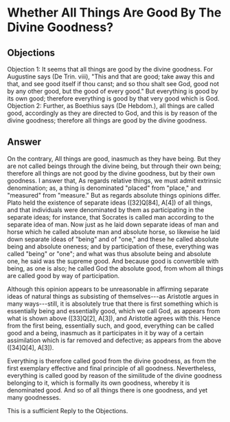 # Whether All Things Are Good By The Divine Goodness?
## Objections
Objection 1: It seems that all things are good by the divine goodness. For Augustine says (De Trin. viii), "This and that are good; take away this and that, and see good itself if thou canst; and so thou shalt see God, good not by any other good, but the good of every good." But everything is good by its own good; therefore everything is good by that very good which is God.
Objection 2: Further, as Boethius says (De Hebdom.), all things are called good, accordingly as they are directed to God, and this is by reason of the divine goodness; therefore all things are good by the divine goodness.
## Answer
On the contrary, All things are good, inasmuch as they have being. But they are not called beings through the divine being, but through their own being; therefore all things are not good by the divine goodness, but by their own goodness.
I answer that, As regards relative things, we must admit extrinsic denomination; as, a thing is denominated "placed" from "place," and "measured" from "measure." But as regards absolute things opinions differ. Plato held the existence of separate ideas ([32]Q[84], A[4]) of all things, and that individuals were denominated by them as participating in the separate ideas; for instance, that Socrates is called man according to the separate idea of man. Now just as he laid down separate ideas of man and horse which he called absolute man and absolute horse, so likewise he laid down separate ideas of "being" and of "one," and these he called absolute being and absolute oneness; and by participation of these, everything was called "being" or "one"; and what was thus absolute being and absolute one, he said was the supreme good. And because good is convertible with being, as one is also; he called God the absolute good, from whom all things are called good by way of participation.

Although this opinion appears to be unreasonable in affirming separate ideas of natural things as subsisting of themselves---as Aristotle argues in many ways---still, it is absolutely true that there is first something which is essentially being and essentially good, which we call God, as appears from what is shown above ([33]Q[2], A[3]), and Aristotle agrees with this. Hence from the first being, essentially such, and good, everything can be called good and a being, inasmuch as it participates in it by way of a certain assimilation which is far removed and defective; as appears from the above ([34]Q[4], A[3]).

Everything is therefore called good from the divine goodness, as from the first exemplary effective and final principle of all goodness. Nevertheless, everything is called good by reason of the similitude of the divine goodness belonging to it, which is formally its own goodness, whereby it is denominated good. And so of all things there is one goodness, and yet many goodnesses.

This is a sufficient Reply to the Objections.
